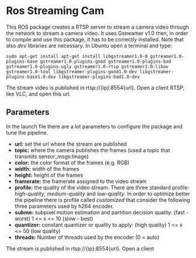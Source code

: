 # Ros Streaming Cam
This ROS package creates a RTSP server to stream a camera video through the network to stream a camera video. It uses Gstreamer v1.0 then, in order to compile and use this package, it has to be correctly installed. Note that also *dev* libraries are necessary. In Ubuntu open a terminal and type:

```sudo apt-get install apt-get install libgstreamer1.0-0 gstreamer1.0-plugins-base gstreamer1.0-plugins-good gstreamer1.0-plugins-bad gstreamer1.0-plugins-ugly gstreamer1.0-rtsp gstreamer1.0-libav gstreamer1.0-tool libgstreamer-plugins-good1.0-dev libgstreamer-plugins-base1.0-dev libgstreamer-plugins-bad1.0-dev   ``` 

The stream video is published in rtsp://{ip}:8554{url}. Open a client RTSP, like VLC, and open this url.

## Parameters

In the launch file there are a lot parameters to configure the package and tune the pipeline.

* **url:** set the url where the stream are published
* **topic:** where the camera publishes the frames (used a topic that transmits sensor_msgs:Image)
* **color:** the color format of the frames (e.g. RGB)
* **width:** width of the frames
* **height:** height of the frames
* **framerate:** the framerate assigned to the video stream
* **profile:** the quality of the video stream. There are three standard profile: *high-quality*, *medium-quality* and *low-quality*. In order to optimize better the pipeline there is profile called *customized* that consider the following three parameters used by h264 encoder.
* **subme:** subpixel motion estimation and partition decision quality: (fast - worst) 1 <= x <= 10 (slow - best)
* **quantizer:** constant quantizer or quality to apply: (high quality) 1 <= x <= 50 (low quality)
* **threads:** Number of threads used by the encoder (0 = auto)

The stream is published in rtsp://{ip}:8554{url}. Open a client 
